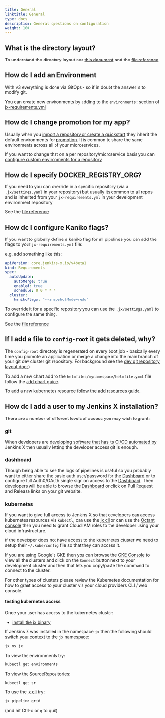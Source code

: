 ```yaml
---
title: General
linktitle: General
type: docs
description: General questions on configuration
weight: 100
---
```


## What is the directory layout?

To understand the directory layout see [this document](https://github.com/jenkins-x/jx-gitops/blob/master/docs/git_layout.md) and the [file reference](/v3/develop/reference/files/)
       

## How do I add an Environment

With v3 everything is done via GitOps - so if in doubt the answer is to modify git. 

You can create new environments by adding to the `environments:` section of [jx-requirements.yml](https://github.com/jx3-gitops-repositories/jx3-kubernetes/blob/master/jx-requirements.yml#L18)
 
## How do I change promotion for my app?

Usually when you [import a repository or create a quickstart](/v3/develop/create-project/) they inherit the default environments for [promotion](/v3/develop/environments/promotion/). It is common to share the same environments across all of your microservices.

If you want to change that on a per repository/microservice basis you can [configure custom environments for a repository](/v3/develop/environments/config/#custom-environments-per-repository)

## How do I specify DOCKER_REGISTRY_ORG?

If you need to you can override in a specific repository (via a `.jx/settings.yaml` in your repository) but usually its common to all repos and is inherited from your `jx-requirements.yml` in your development environment repository

See the [file reference](/v3/develop/reference/files/)
       
## How do I configure Kaniko flags?

If you want to globally define a kaniko flag for all pipelines you can add the flags to your `jx-requirements.yml` file:

e.g. add something like this:

```yaml 
apiVersion: core.jenkins-x.io/v4beta1
kind: Requirements
spec:
  autoUpdate:
    autoMerge: true
    enabled: true
    schedule: 0 0 * * *
  cluster:
    kanikoFlags: "--snapshotMode=redo"     
```

To override it for a specific repository you can use the `.jx/settings.yaml` to configure the same thing.

See the [file reference](/v3/develop/reference/files/)


## If I add a file to `config-root` it gets deleted, why?

The `config-root` directory is regenerated on every boot job - basically every time you promote an application or merge a change into the main branch of your git dev cluster git repository.  For background see the [dev git repository layout docs](https://github.com/jenkins-x/jx-gitops/blob/master/docs/git_layout.md))

To add a new chart add to the `helmfiles/mynamespace/helmfile.yaml` file follow the [add chart guide](/v3/develop/apps/#adding-charts).

To add a new kubernetes resource [follow the add resources guide](/v3/develop/apps/#adding-resources).

## How do I add a user to my Jenkins X installation?
          
There are a number of different levels of access you may wish to grant:

### git

When developers are [developing software that has its CI/CD automated by Jenkins X](/v3/develop/developing/) then usually letting the developer access git is enough.

### dashboard

Though being able to see the logs of pipelines is useful so you probably want to either share the basic auth user/password for the [Dashboard](/v3/develop/ui/dashboard/) or to configure full Auth0/OAuth single sign on access to the [Dashboard](/v3/develop/ui/dashboard/). Then developers will be able to browse the [Dashboard](/v3/develop/ui/dashboard/) or click on Pull Request and Release links on your git website. 

### kubernetes 

If you want to give full access to Jenkins X so that developers can access kubernetes resources via `kubectl`, can use the [jx cli](/v3/develop/reference/jx/) or can use the [Octant console](/v3/develop/ui/octant/) then you need to grant Cloud IAM roles to the developer using your cloud infrastructure.

If the developer does not have access to the kubernetes cluster we need to setup their `~/.kube/config` file so that they can access it.

If you are using Google's GKE then you can browse the [GKE Console](https://console.cloud.google.com) to view all the clusters and click on the `Connect` button next to your development cluster and then that lets you copy/paste the command to connect to the cluster.

For other types of clusters please review the Kubernetes documentation for how to grant access to your cluster via your cloud providers CLI / web console.


#### testing kubernetes access

Once your user has access to the kubernetes cluster:

* [install the jx binary](/v3/admin/setup/jx3/)

If Jenkins X was installed in the namespace `jx` then the following should [switch your context](/docs/resources/guides/using-jx/developing/kube-context/) to the `jx` namespace:

```bash 
jx ns jx
```

To view the environments try:

```bash 
kubectl get environments
```
      
To view the SourceRepositories:

```bash 
kubectl get sr
```

To use the [jx cli](/v3/develop/ui/cli/) try:

```bash 
jx pipeline grid
```

(and hit Ctrl-c or `q` to quit)